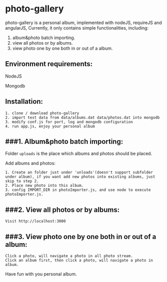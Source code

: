 photo-gallery
=============

photo-gallery is a personal  album, implemented with nodeJS, requireJS and angularJS, Currently, it only contains simple functionalities, including:
1. album&photo batch importing.
2. view all photos or by albums.
3. view photo one by one both in or out of a album.

Environment requirements:
-------------------------
NodeJS

Mongodb

Installation:
-------------------------

	1. clone / download photo-gallery
	2. import test data from data/albums.dat data/photos.dat into mongodb
	3. modify conf.js for port, log and mongodb configuration
	4. run app.js, enjoy your personal album

###1. Album&photo batch importing:
-------------------------
Folder `uploads` is the place which albums and photos should be placed.

Add albums and photos:

	1. Create an folder just under 'unloads'(doesn't support subfolder under album), if you want add new photos into existing albums, just skip to step 2.
	2. Place new photo into this album.
	3. config IMPORT_DIR in photoImporter.js, and use node to execute photoImporter.js.

###2. View all photos or by albums:
-----------------------------------

	Visit http://localhost:3000

###3. View photo one by one both in or out of a album:
-----------------------------------

	Click a photo, will navigate a photo in all photo stream.
	Click an album first, then click a photo, will navigate a photo in album.

Have fun with you personal album.